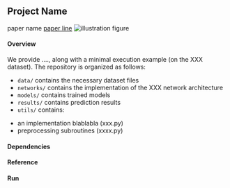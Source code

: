 ## Project Name
paper name [paper line]()
![illustration figure](/home/1.png)

#### Overview
We provide ...., along with a minimal execution example (on the XXX dataset). The repository is organized as follows:
- `data/` contains the necessary dataset files
- `networks/` contains the implementation of the XXX network architecture
- `models/` contains trained models
- `results/` contains prediction results
- `utils/` contains:
* an implementation blablabla (xxx.py)
* preprocessing subroutines (xxxx.py)

#### Dependencies

#### Reference

#### Run